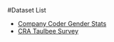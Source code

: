 #Dataset List

* [Company Coder Gender Stats](company_coder_gender_stats/OVERVIEW.md)
* [CRA Taulbee Survey](cra_taulbee_survey/OVERVIEW.md)